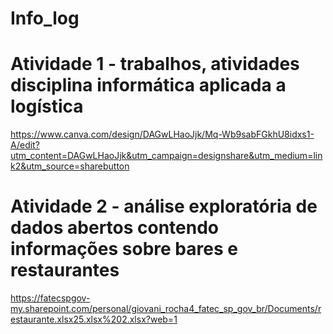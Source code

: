 # Info_log

 # Atividade 1 - trabalhos, atividades disciplina informática aplicada a logística
https://www.canva.com/design/DAGwLHaoJjk/Mq-Wb9sabFGkhU8idxs1-A/edit?utm_content=DAGwLHaoJjk&utm_campaign=designshare&utm_medium=link2&utm_source=sharebutton

# Atividade 2 - análise exploratória de dados abertos contendo informações sobre bares e restaurantes
https://fatecspgov-my.sharepoint.com/personal/giovani_rocha4_fatec_sp_gov_br/Documents/restaurante.xlsx25.xlsx%202.xlsx?web=1
